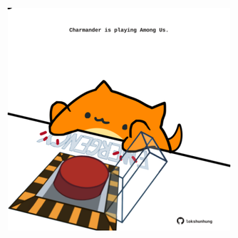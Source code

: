 <!-- built at 12/10/2024, 23:00:56 UTC -->
<p align="center">
  <img width="500" height="500" src="./ReadmeImage.svg">
</p>
